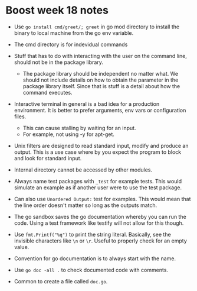 # Boost week 18 notes
* Use `go install cmd/greet/; greet` in go mod directory to install the binary to local
  machine from the go env variable.
* The cmd directory is for indevidual commands
* Stuff that has to do with interacting with the user on the command
  line, should not be in the package library.

  * The package library should be independent no matter
    what. We should not include details on how to obtain the
    parameter in the package library itself. Since that is
    stuff is a detail about how the command executes.
* Interactive terminal in general is a bad idea for a production
  environment. It is better to prefer arguments, env vars or
  configuration files.
  * This can cause stalling by waiting for an input.
  * For example, not using -y for apt-get.
* Unix filters are designed to read standard input,
  modify and produce an output. This is a use case where by you expect
  the program to block and look for standard input.
* Internal directory cannot be accessed by other modules.
* Always name test packages with `_test` for example tests. This
  would simulate an example as if another user were to use the
 test package.
* Can also use `Unordered Output:` test for examples. This would mean
  that the line order doesn't matter so long as the outputs match.
* The go sandbox saves the go documentation whereby you can run the
  code. Using a test framework like testify will not allow for this
  though.
* Use `fmt.Printf("%q")` to print the string literal. Basically, see
  the invisible characters like `\n` or `\r`. Useful to properly check
  for an empty value.
* Convention for go documentation is to always start with the name.
* Use `go doc -all .` to check documented code with comments.
* Common to create a file called `doc.go`.
